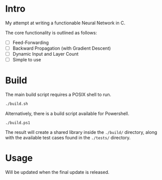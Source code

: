 
# Intro

My attempt at writing a functionable Neural Network in C.

The core functionality is outlined as follows:
- [ ] Feed-Forwarding
- [ ] Backward Propagation (with Gradient Descent)
- [ ] Dynamic Input and Layer Count
- [ ] Simple to use

# Build

The main build script requires a POSIX shell to run.

```sh
./build.sh
```

Alternatively, there is a build script available for Powershell.

```pwsh
./build.ps1
```

The result will create a shared library inside the `./build/` directory,
along with the available test cases found in the `./tests/` directory.

# Usage

Will be updated when the final update is released.
